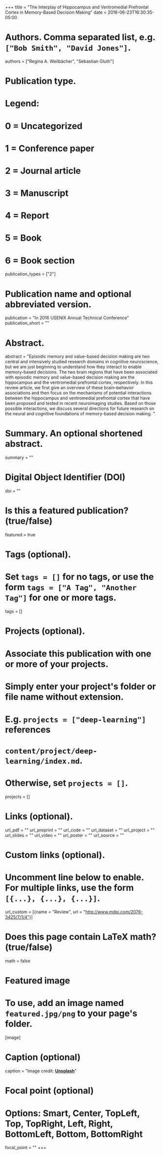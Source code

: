 +++
title = "The Interplay of Hippocampus and Ventromedial Prefrontal Cortex in Memory-Based Decision Making"
date = 2016-06-23T16:30:35-05:00

# Authors. Comma separated list, e.g. `["Bob Smith", "David Jones"]`.
authors = ["Regina A. Weilbächer", "Sebastian Gluth"]

# Publication type.
# Legend:
# 0 = Uncategorized
# 1 = Conference paper
# 2 = Journal article
# 3 = Manuscript
# 4 = Report
# 5 = Book
# 6 = Book section
publication_types = ["2"]

# Publication name and optional abbreviated version.
publication = "In 2016 USENIX Annual Technical Conference"
publication_short = ""

# Abstract.
abstract = "Episodic memory and value-based decision making are two central and intensively studied research domains in cognitive neuroscience, but we are just beginning to understand how they interact to enable memory-based decisions. The two brain regions that have been associated with episodic memory and value-based decision making are the hippocampus and the ventromedial prefrontal cortex, respectively. In this review article, we first give an overview of these brain–behavior associations and then focus on the mechanisms of potential interactions between the hippocampus and ventromedial prefrontal cortex that have been proposed and tested in recent neuroimaging studies. Based on those possible interactions, we discuss several directions for future research on the neural and cognitive foundations of memory-based decision making. "

# Summary. An optional shortened abstract.
summary = ""

# Digital Object Identifier (DOI)
doi = ""

# Is this a featured publication? (true/false)
featured = true

# Tags (optional).
#   Set `tags = []` for no tags, or use the form `tags = ["A Tag", "Another Tag"]` for one or more tags.
tags = []

# Projects (optional).
#   Associate this publication with one or more of your projects.
#   Simply enter your project's folder or file name without extension.
#   E.g. `projects = ["deep-learning"]` references 
#   `content/project/deep-learning/index.md`.
#   Otherwise, set `projects = []`.
projects = []

# Links (optional).
url_pdf = ""
url_preprint = ""
url_code = ""
url_dataset = ""
url_project = ""
url_slides = ""
url_video = ""
url_poster = ""
url_source = ""

# Custom links (optional).
#   Uncomment line below to enable. For multiple links, use the form `[{...}, {...}, {...}]`.
url_custom = [{name = "Review", url = "http://www.mdpi.com/2076-3425/7/1/4"}]

# Does this page contain LaTeX math? (true/false)
math = false

# Featured image
# To use, add an image named `featured.jpg/png` to your page's folder. 
[image]
  # Caption (optional)
  caption = "Image credit: [**Unsplash**](https://unsplash.com/photos/pLCdAaMFLTE)"

  # Focal point (optional)
  # Options: Smart, Center, TopLeft, Top, TopRight, Left, Right, BottomLeft, Bottom, BottomRight
  focal_point = ""
+++
